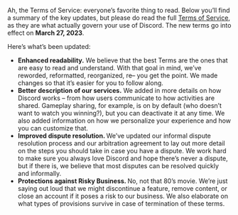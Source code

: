 <p></p>
<p> <strong></strong></p>
<p>Ah, the Terms of Service: everyone’s favorite thing to read. Below you’ll find a summary of the key updates, but please do read the full <a href="https://discord.com/terms">Terms of Service</a>, as they are what actually govern your use of Discord. The new terms go into effect on <strong>March 27, 2023</strong>.</p>
<p>Here’s what’s been updated:</p>
<ul>
    <li>
        <strong>Enhanced readability.</strong> We believe that the best Terms are the ones that are easy to read and understand. With that goal in mind, we’ve reworded, reformatted, reorganized, re– you get the point. We made changes so that it’s easier for you to follow along.
    </li>
    <li>
        <strong>Better description of our services.</strong> We added in more details on how Discord works – from how users communicate to how activities are shared. Gameplay sharing, for example, is on by default (who doesn’t want to watch you winning?), but you can deactivate it at any time. We also added information on how we personalize your experience and how you can customize that.
    </li>
    <li>
        <strong>Improved dispute resolution. </strong>We’ve updated our informal dispute resolution process and our arbitration agreement to lay out more detail on the steps you should take in case you have a dispute. We work hard to make sure you always love Discord and hope there’s never a dispute, but if there is, we believe that most disputes can be resolved quickly and informally.
    </li>
    <li>
        <strong>Protections against Risky Business. </strong>No, not that 80’s movie. We’re just saying out loud that we might discontinue a feature, remove content, or close an account if it poses a risk to our business. We also elaborate on what types of provisions survive in case of termination of these terms.
    </li>
</ul>